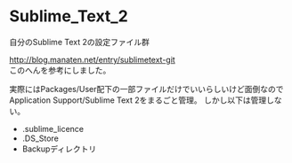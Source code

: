 # Sublime_Text_2
自分のSublime Text 2の設定ファイル群

http://blog.manaten.net/entry/sublimetext-git  
このへんを参考にしました。

実際にはPackages/User配下の一部ファイルだけでいいらしいけど面倒なのでApplication Support/Sublime Text 2をまるごと管理。
しかし以下は管理しない。

- .sublime_licence
- .DS_Store
- Backupディレクトリ
